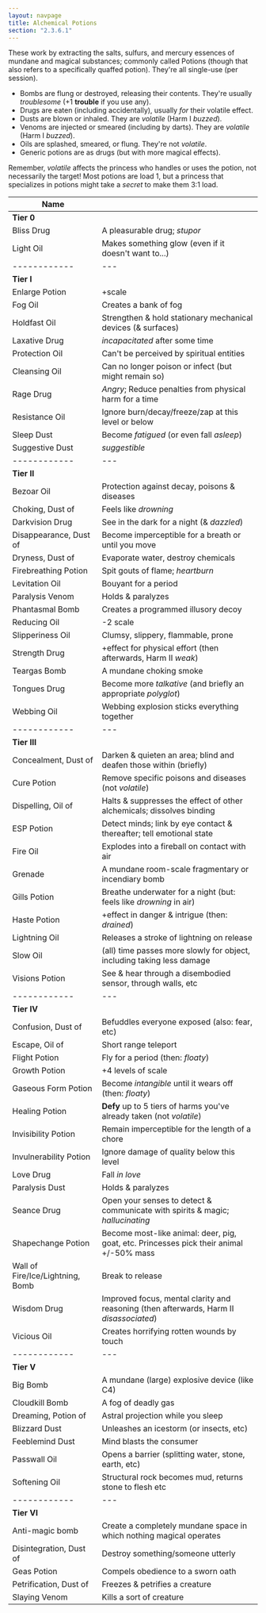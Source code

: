 ```yaml
---
layout: navpage
title: Alchemical Potions
section: "2.3.6.1"
---
```


These work by extracting the salts, sulfurs, and mercury essences of mundane and magical substances; commonly called Potions (though that also refers to a specifically quaffed potion).
They're all single-use (per session).

* Bombs are flung or destroyed, releasing their contents. They're usually _troublesome_ (+1 **trouble** if you use any).
* Drugs are eaten (including accidentally), usually _for_ their volatile effect.
* Dusts are blown or inhaled. They are _volatile_ (Harm I _buzzed_).
* Venoms are injected or smeared (including by darts). They are _volatile_ (Harm I _buzzed_).
* Oils are splashed, smeared, or flung. They're not _volatile_.
* Generic potions are as drugs (but with more magical effects).

Remember, _volatile_ affects the princess who handles or uses the potion, not necessarily the target!
Most potions are load 1, but a princess that specializes in potions might take a _secret_ to make them 3:1 load.

| Name       |   |
|------------|---|
| **Tier 0** |   |
| Bliss Drug | A pleasurable drug; _stupor_ |
| Light Oil  | Makes something glow (even if it doesn't want to...) |
|------------|---|
| **Tier I** |   |
| Enlarge Potion | +scale |
| Fog Oil    | Creates a bank of fog |
| Holdfast Oil | Strengthen & hold stationary mechanical devices (& surfaces) |
| Laxative Drug | _incapacitated_ after some time |
| Protection Oil | Can't be perceived by spiritual entities |
| Cleansing Oil | Can no longer poison or infect (but might remain so) |
| Rage Drug  | _Angry_; Reduce penalties from physical harm for a time |
| Resistance Oil | Ignore burn/decay/freeze/zap at this level or below |
| Sleep Dust | Become _fatigued_ (or even fall _asleep_) |
| Suggestive Dust | _suggestible_ |
|------------|---|
| **Tier II** |   |
| Bezoar Oil  | Protection against decay, poisons & diseases |
| Choking, Dust of | Feels like _drowning_ |
| Darkvision Drug | See in the dark for a night (& _dazzled_) |
| Disappearance, Dust of | Become imperceptible for a breath or until you move |
| Dryness, Dust of | Evaporate water, destroy chemicals |
| Firebreathing Potion | Spit gouts of flame; _heartburn_ |
| Levitation Oil | Bouyant for a period |
| Paralysis Venom | Holds & paralyzes |
| Phantasmal Bomb | Creates a programmed illusory decoy |
| Reducing Oil | -2 scale |
| Slipperiness Oil | Clumsy, slippery, flammable, prone |
| Strength Drug | +effect for physical effort (then afterwards, Harm II _weak_) |
| Teargas Bomb | A mundane choking smoke |
| Tongues Drug | Become more _talkative_ (and briefly an appropriate _polyglot_) |
| Webbing Oil | Webbing explosion sticks everything together |
|------------|---|
| **Tier III** |   |
| Concealment, Dust of | Darken & quieten an area; blind and deafen those within (briefly) |
| Cure Potion | Remove specific poisons and diseases (not _volatile_) |
| Dispelling, Oil of | Halts & suppresses the effect of other alchemicals; dissolves binding |
| ESP Potion | Detect minds; link by eye contact & thereafter; tell emotional state |
| Fire Oil   | Explodes into a fireball on contact with air |
| Grenade    | A mundane room-scale fragmentary or incendiary bomb |
| Gills Potion | Breathe underwater for a night (but: feels like _drowning_ in air) |
| Haste Potion | +effect in danger & intrigue (then: _drained_) |
| Lightning Oil | Releases a stroke of lightning on release |
| Slow Oil   | (all) time passes more slowly for object, including taking less damage |
| Visions Potion | See & hear through a disembodied sensor, through walls, etc |
|------------|---|
| **Tier IV** |   |
| Confusion, Dust of | Befuddles everyone exposed (also: fear, etc) |
| Escape, Oil of | Short range teleport |
| Flight Potion | Fly for a period (then: _floaty_) |
| Growth Potion | +4 levels of scale |
| Gaseous Form Potion | Become _intangible_ until it wears off (then: _floaty_) |
| Healing Potion | **Defy** up to 5 tiers of harms you've already taken (not _volatile_) |
| Invisibility Potion | Remain imperceptible for the length of a chore |
| Invulnerability Potion | Ignore damage of quality below this level |
| Love Drug | Fall _in love_ |
| Paralysis Dust | Holds & paralyzes |
| Seance Drug | Open your senses to detect & communicate with spirits & magic; _hallucinating_ |
| Shapechange Potion | Become most-like animal: deer, pig, goat, etc. Princesses pick their animal +/-50% mass |
| Wall of Fire/Ice/Lightning, Bomb | Break to release |
| Wisdom Drug | Improved focus, mental clarity and reasoning (then afterwards, Harm II _disassociated_) |
| Vicious Oil | Creates horrifying rotten wounds by touch |
|------------|---|
| **Tier V** |   |
| Big Bomb   | A mundane (large) explosive device (like C4) |
| Cloudkill Bomb | A fog of deadly gas |
| Dreaming, Potion of | Astral projection while you sleep |
| Blizzard Dust | Unleashes an icestorm (or insects, etc) |
| Feeblemind Dust | Mind blasts the consumer |
| Passwall Oil | Opens a barrier (splitting water, stone, earth, etc) |
| Softening Oil | Structural rock becomes mud, returns stone to flesh etc |
|------------|---|
| **Tier VI** |   |
| Anti-magic bomb | Create a completely mundane space in which nothing magical operates |
| Disintegration, Dust of | Destroy something/someone utterly |
| Geas Potion | Compels obedience to a sworn oath |
| Petrification, Dust of | Freezes & petrifies a creature |
| Slaying Venom | Kills a sort of creature |
